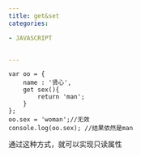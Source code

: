 ```yaml
---
title: get&set
categories: 

- JAVASCRIPT


---
```


```
var oo = {
    name : '贤心',
    get sex(){
        return 'man';
    }
};
oo.sex = 'woman';//无效
console.log(oo.sex); //结果依然是man
```
通过这种方式，就可以实现只读属性
